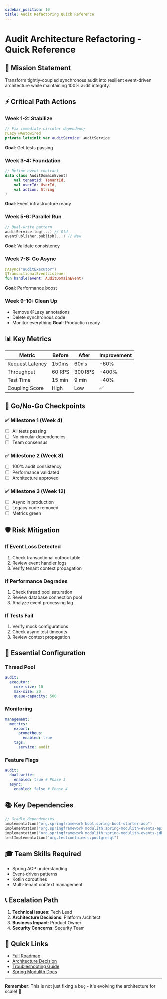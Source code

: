 ```yaml
---
sidebar_position: 10
title: Audit Refactoring Quick Reference
---
```


# Audit Architecture Refactoring - Quick Reference

## 🎯 Mission Statement

Transform tightly-coupled synchronous audit into resilient event-driven architecture while
maintaining 100% audit integrity.

## ⚡ Critical Path Actions

### Week 1-2: Stabilize

```kotlin
// Fix immediate circular dependency
@Lazy @Autowired
private lateinit var auditService: AuditService
```

**Goal**: Get tests passing

### Week 3-4: Foundation

```kotlin
// Define event contract
data class AuditDomainEvent(
    val tenantId: TenantId,
    val userId: UserId,
    val action: String
)
```

**Goal**: Event infrastructure ready

### Week 5-6: Parallel Run

```kotlin
// Dual-write pattern
auditService.log(...) // Old
eventPublisher.publish(...) // New
```

**Goal**: Validate consistency

### Week 7-8: Go Async

```kotlin
@Async("auditExecutor")
@TransactionalEventListener
fun handle(event: AuditDomainEvent)
```

**Goal**: Performance boost

### Week 9-10: Clean Up

- Remove @Lazy annotations
- Delete synchronous code
- Monitor everything **Goal**: Production ready

## 📊 Key Metrics

| Metric          | Before | After   | Improvement |
| --------------- | ------ | ------- | ----------- |
| Request Latency | 150ms  | 60ms    | -60%        |
| Throughput      | 60 RPS | 300 RPS | +400%       |
| Test Time       | 15 min | 9 min   | -40%        |
| Coupling Score  | High   | Low     | ✅          |

## 🚦 Go/No-Go Checkpoints

### ✅ Milestone 1 (Week 4)

- [ ] All tests passing
- [ ] No circular dependencies
- [ ] Team consensus

### ✅ Milestone 2 (Week 8)

- [ ] 100% audit consistency
- [ ] Performance validated
- [ ] Architecture approved

### ✅ Milestone 3 (Week 12)

- [ ] Async in production
- [ ] Legacy code removed
- [ ] Metrics green

## 🛡️ Risk Mitigation

### If Event Loss Detected

1. Check transactional outbox table
2. Review event handler logs
3. Verify tenant context propagation

### If Performance Degrades

1. Check thread pool saturation
2. Review database connection pool
3. Analyze event processing lag

### If Tests Fail

1. Verify mock configurations
2. Check async test timeouts
3. Review context propagation

## 🔧 Essential Configuration

### Thread Pool

```yaml
audit:
  executor:
    core-size: 10
    max-size: 20
    queue-capacity: 500
```

### Monitoring

```yaml
management:
  metrics:
    export:
      prometheus:
        enabled: true
    tags:
      service: audit
```

### Feature Flags

```yaml
audit:
  dual-write:
    enabled: true # Phase 3
  async:
    enabled: false # Phase 4
```

## 📚 Key Dependencies

```kotlin
// Gradle dependencies
implementation("org.springframework.boot:spring-boot-starter-aop")
implementation("org.springframework.modulith:spring-modulith-events-api")
implementation("org.springframework.modulith:spring-modulith-events-jdbc")
testImplementation("org.testcontainers:postgresql")
```

## 🎓 Team Skills Required

- Spring AOP understanding
- Event-driven patterns
- Kotlin coroutines
- Multi-tenant context management

## 📞 Escalation Path

1. **Technical Issues**: Tech Lead
2. **Architecture Decisions**: Platform Architect
3. **Business Impact**: Product Owner
4. **Security Concerns**: Security Team

## 🔗 Quick Links

- [Full Roadmap](./audit-refactoring-roadmap.md)
- [Architecture Decision](./audit-architecture-refactoring.md)
- [Troubleshooting Guide](../troubleshooting/control-plane-circular-dependency-resolution.md)
- [Spring Modulith Docs](https://docs.spring.io/spring-modulith/docs/current/reference/html/)

---

**Remember**: This is not just fixing a bug - it's evolving the architecture for scale! 🚀
